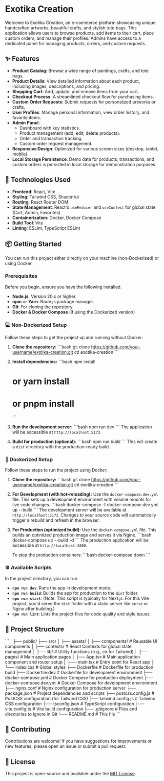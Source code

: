 # Exotika Creation

Welcome to Exotika Creation, an e-commerce platform showcasing unique handcrafted artworks, beautiful crafts, and stylish tote bags. This application allows users to browse products, add items to their cart, place custom orders, and manage their profiles. Admins have access to a dedicated panel for managing products, orders, and custom requests.

## ✨ Features

*   **Product Catalog**: Browse a wide range of paintings, crafts, and tote bags.
*   **Product Details**: View detailed information about each product, including images, descriptions, and pricing.
*   **Shopping Cart**: Add, update, and remove items from your cart.
*   **Checkout Process**: A streamlined checkout flow for purchasing items.
*   **Custom Order Requests**: Submit requests for personalized artworks or crafts.
*   **User Profiles**: Manage personal information, view order history, and favorite items.
*   **Admin Panel**:
    *   Dashboard with key statistics.
    *   Product management (add, edit, delete products).
    *   Order and transaction tracking.
    *   Custom order request management.
*   **Responsive Design**: Optimized for various screen sizes (desktop, tablet, mobile).
*   **Local Storage Persistence**: Demo data for products, transactions, and custom orders is persisted in local storage for demonstration purposes.

## 🚀 Technologies Used

*   **Frontend**: React, Vite
*   **Styling**: Tailwind CSS, Shadcn/ui
*   **Routing**: React Router DOM
*   **State Management**: React's `useReducer` and `useContext` for global state (Cart, Admin, Favorites)
*   **Containerization**: Docker, Docker Compose
*   **Build Tool**: Vite
*   **Linting**: ESLint, TypeScript ESLint

## 📦 Getting Started

You can run this project either directly on your machine (non-Dockerized) or using Docker.

### Prerequisites

Before you begin, ensure you have the following installed:

*   **Node.js**: Version 20.x or higher.
*   **npm** or **Yarn**: Node.js package manager.
*   **Git**: For cloning the repository.
*   **Docker & Docker Compose** (if using the Dockerized version)

### 💻 Non-Dockerized Setup

Follow these steps to get the project up and running without Docker:

1.  **Clone the repository:**
    \`\`\`bash
    git clone https://github.com/your-username/exotika-creation.git
    cd exotika-creation
    \`\`\`
2.  **Install dependencies:**
    \`\`\`bash
    npm install
    # or yarn install
    # or pnpm install
    \`\`\`
3.  **Run the development server:**
    \`\`\`bash
    npm run dev
    \`\`\`
    The application will be accessible at `http://localhost:5173`.

4.  **Build for production (optional):**
    \`\`\`bash
    npm run build
    \`\`\`
    This will create a `dist` directory with the production-ready build.

### 🐳 Dockerized Setup

Follow these steps to run the project using Docker:

1.  **Clone the repository:**
    \`\`\`bash
    git clone https://github.com/your-username/exotika-creation.git
    cd exotika-creation
    \`\`\`
2.  **For Development (with hot-reloading):**
    Use the `docker-compose.dev.yml` file. This sets up a development environment with volume mounts for live code changes.
    \`\`\`bash
    docker-compose -f docker-compose.dev.yml up --build
    \`\`\`
    The development server will be available at `http://localhost:5173`. Changes to your source code will automatically trigger a rebuild and refresh in the browser.

3.  **For Production (optimized build):**
    Use the `docker-compose.yml` file. This builds an optimized production image and serves it via Nginx.
    \`\`\`bash
    docker-compose up --build -d
    \`\`\`
    The production application will be accessible at `http://localhost:3000`.

    To stop the production containers:
    \`\`\`bash
    docker-compose down
    \`\`\`

### ⚙️ Available Scripts

In the project directory, you can run:

*   **`npm run dev`**: Runs the app in development mode.
*   **`npm run build`**: Builds the app for production to the `dist` folder.
*   **`npm run start`**: (Note: This script is typically for Next.js. For this Vite project, you'd serve the `dist` folder with a static server like `serve` or Nginx after building.)
*   **`npm run lint`**: Lints the project files for code quality and style issues.

## 📂 Project Structure

\`\`\`
.
├── public/
├── src/
│   ├── assets/
│   ├── components/         # Reusable UI components
│   ├── contexts/           # React Contexts for global state management
│   ├── lib/                # Utility functions (e.g., cn for Tailwind)
│   ├── pages/              # Main application pages
│   ├── App.tsx             # Main application component and router setup
│   ├── main.tsx            # Entry point for React app
│   └── index.css           # Global styles
├── Dockerfile              # Dockerfile for production build
├── Dockerfile.dev          # Dockerfile for development environment
├── docker-compose.yml      # Docker Compose for production deployment
├── docker-compose.dev.yml  # Docker Compose for development environment
├── nginx.conf              # Nginx configuration for production server
├── package.json            # Project dependencies and scripts
├── postcss.config.js       # PostCSS configuration (for Tailwind CSS)
├── tailwind.config.js      # Tailwind CSS configuration
├── tsconfig.json           # TypeScript configuration
├── vite.config.ts          # Vite build configuration
├── .gitignore              # Files and directories to ignore in Git
└── README.md               # This file
\`\`\`

## 🤝 Contributing

Contributions are welcome! If you have suggestions for improvements or new features, please open an issue or submit a pull request.

## 📄 License

This project is open-source and available under the [MIT License](LICENSE).
